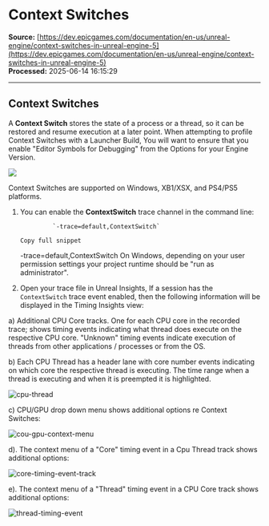 # Context Switches

**Source:** [https://dev.epicgames.com/documentation/en-us/unreal-engine/context-switches-in-unreal-engine-5](https://dev.epicgames.com/documentation/en-us/unreal-engine/context-switches-in-unreal-engine-5)  
**Processed:** 2025-06-14 16:15:29

---

## Context Switches

A **Context Switch** stores the state of a process or a thread, so it can be restored and resume execution at a later point. When attempting to profile Context Switches with a Launcher Build, You will want to ensure that you enable "Editor Symbols for Debugging" from the Options for your Engine Version.

![](https://d1iv7db44yhgxn.cloudfront.net/documentation/images/0e816fdb-8978-426b-aa47-4f14f27a85f5/editorsymbolsfordebugging.png)

Context Switches are supported on Windows, XB1/XSX, and PS4/PS5 platforms.

1.  You can enable the **ContextSwitch** trace channel in the command line:
    
    ```
             `-trace=default,ContextSwitch`
    		
    Copy full snippet
    ```
    \-trace=default,ContextSwitch On Windows, depending on your user permission settings your project runtime should be "run as administrator".
2.  Open your trace file in Unreal Insights, If a session has the `ContextSwitch` trace event enabled, then the following information will be displayed in the Timing Insights view:
    

a) Additional CPU Core tracks. One for each CPU core in the recorded trace; shows timing events indicating what thread does execute on the respective CPU core. "Unknown" timing events indicate execution of threads from other applications / processes or from the OS.

b) Each CPU Thread has a header lane with core number events indicating on which core the respective thread is executing. The time range when a thread is executing and when it is preempted it is highlighted.

![cpu-thread](https://d1iv7db44yhgxn.cloudfront.net/documentation/images/3d168735-7c66-4571-a19c-abe6a7a7cc23/cputhread.png)

c) CPU/GPU drop down menu shows additional options re Context Switches:

![cou-gpu-context-menu](https://d1iv7db44yhgxn.cloudfront.net/documentation/images/02a12ab3-981e-4aed-b0f9-71e7e63966c9/contextcpu.png)

d). The context menu of a "Core" timing event in a Cpu Thread track shows additional options:

![core-timing-event-track](https://d1iv7db44yhgxn.cloudfront.net/documentation/images/2f568e62-64c8-4d8a-87b3-4931a5b174ea/coretiming.png)

e). The context menu of a "Thread" timing event in a CPU Core track shows additional options:

![thread-timing-event](https://d1iv7db44yhgxn.cloudfront.net/documentation/images/8880973f-f2c0-40cf-ac14-69f838203056/threadtiming.png)